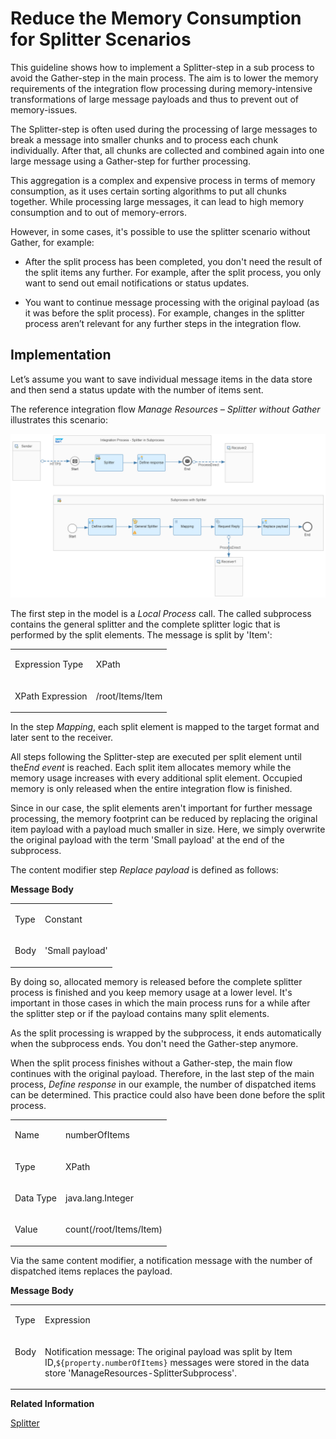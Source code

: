 <!-- loiode974b877c3949edac3b075b0afe44e5 -->

# Reduce the Memory Consumption for Splitter Scenarios

This guideline shows how to implement a Splitter-step in a sub process to avoid the Gather-step in the main process. The aim is to lower the memory requirements of the integration flow processing during memory-intensive transformations of large message payloads and thus to prevent out of memory-issues.



The Splitter-step is often used during the processing of large messages to break a message into smaller chunks and to process each chunk individually. After that, all chunks are collected and combined again into one large message using a Gather-step for further processing.

This aggregation is a complex and expensive process in terms of memory consumption, as it uses certain sorting algorithms to put all chunks together. While processing large messages, it can lead to high memory consumption and to out of memory-errors.

However, in some cases, it's possible to use the splitter scenario without Gather, for example:

-   After the split process has been completed, you don't need the result of the split items any further. For example, after the split process, you only want to send out email notifications or status updates.

-   You want to continue message processing with the original payload \(as it was before the split process\). For example, changes in the splitter process aren’t relevant for any further steps in the integration flow.




<a name="loiode974b877c3949edac3b075b0afe44e5__section_fww_hpl_mpb"/>

## Implementation

Let’s assume you want to save individual message items in the data store and then send a status update with the number of items sent.

The reference integration flow *Manage Resources – Splitter without Gather* illustrates this scenario:

![](images/2104_design-guideline-patterns_3dcb576.png)

The first step in the model is a *Local Process* call. The called subprocess contains the general splitter and the complete splitter logic that is performed by the split elements. The message is split by 'Item':


<table>
<tr>
<td valign="top">

Expression Type



</td>
<td valign="top">

XPath



</td>
</tr>
<tr>
<td valign="top">

XPath Expression



</td>
<td valign="top">

/root/Items/Item



</td>
</tr>
</table>

In the step *Mapping*, each split element is mapped to the target format and later sent to the receiver.

All steps following the Splitter-step are executed per split element until the*End event* is reached. Each split item allocates memory while the memory usage increases with every additional split element. Occupied memory is only released when the entire integration flow is finished.

Since in our case, the split elements aren't important for further message processing, the memory footprint can be reduced by replacing the original item payload with a payload much smaller in size. Here, we simply overwrite the original payload with the term 'Small payload' at the end of the subprocess.

The content modifier step *Replace payload* is defined as follows:

**Message Body**


<table>
<tr>
<td valign="top">

Type



</td>
<td valign="top">

Constant



</td>
</tr>
<tr>
<td valign="top">

Body



</td>
<td valign="top">

'Small payload'



</td>
</tr>
</table>

By doing so, allocated memory is released before the complete splitter process is finished and you keep memory usage at a lower level. It's important in those cases in which the main process runs for a while after the splitter step or if the payload contains many split elements.

As the split processing is wrapped by the subprocess, it ends automatically when the subprocess ends. You don't need the Gather-step anymore.

When the split process finishes without a Gather-step, the main flow continues with the original payload. Therefore, in the last step of the main process, *Define response* in our example, the number of dispatched items can be determined. This practice could also have been done before the split process.


<table>
<tr>
<td valign="top">

Name



</td>
<td valign="top">

numberOfItems



</td>
</tr>
<tr>
<td valign="top">

Type



</td>
<td valign="top">

XPath



</td>
</tr>
<tr>
<td valign="top">

Data Type



</td>
<td valign="top">

java.lang.Integer



</td>
</tr>
<tr>
<td valign="top">

Value



</td>
<td valign="top">

count\(/root/Items/Item\)



</td>
</tr>
</table>

Via the same content modifier, a notification message with the number of dispatched items replaces the payload.

**Message Body**


<table>
<tr>
<td valign="top">

Type



</td>
<td valign="top">

Expression



</td>
</tr>
<tr>
<td valign="top">

Body



</td>
<td valign="top">

Notification message: The original payload was split by Item ID,`${property.numberOfItems}` messages were stored in the data store 'ManageResources-SplitterSubprocess'.



</td>
</tr>
</table>

**Related Information**  


[Splitter](splitter-4b475ea.md "If a message contains multiple elements but each element needs to be processed in a different way, you can use the Splitter pattern to break up the message into multiple individual messages according to the number of elements.")

